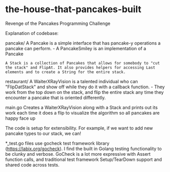 # the-house-that-pancakes-built
Revenge of the Pancakes Programming Challenge

Explanation of codebase:

pancake/
	A Pancake is a simple interface that has pancake-y operations a pancake can perform.
		- A PancakeSmiley is an implementation of a Pancake

	A Stack is a collection of Pancakes that allows for somebody to "cut the stack" and FlipAt. It also provides helpers for accessing Last elements and to create a String for the entire stack.

restaurant/
	A WaiterXRayVision is a talented individual who can "FlipDatStack" and show off while they do it with a callback function.
		- They work from the top down on the stack, and flip the entire stack any time they encounter a pancake that is oriented differently.


main.go
	Creates a WaiterXRayVision along with a Stack and prints out its work each time it does a flip to visualize the algorithm so all pancakes are happy face up


The code is setup for extensibility. For example, if we want to add new pancake types to our stack, we can!

*_test.go files use gocheck test framework library (https://labix.org/gocheck). I find the built in Golang testing functionality to be clunky and verbose. GoCheck is a lot more expressive with Assert function calls, and traditional test framework Setup/TearDown support and shared code across tests.